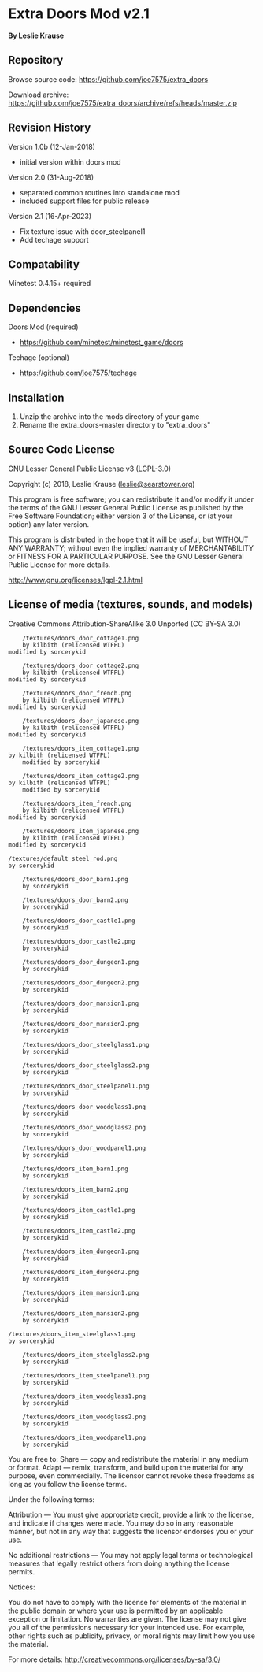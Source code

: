 Extra Doors Mod v2.1
====================

**By Leslie Krause**


Repository
----------------------

Browse source code:
  https://github.com/joe7575/extra_doors

Download archive:
  https://github.com/joe7575/extra_doors/archive/refs/heads/master.zip

Revision History
----------------------

Version 1.0b (12-Jan-2018)
  - initial version within doors mod

Version 2.0 (31-Aug-2018)
  - separated common routines into standalone mod
  - included support files for public release

Version 2.1 (16-Apr-2023)
  - Fix texture issue with door_steelpanel1
  - Add techage support

Compatability
----------------------

Minetest 0.4.15+ required

Dependencies
----------------------

Doors Mod (required)
  - https://github.com/minetest/minetest_game/doors

Techage (optional)
  - https://github.com/joe7575/techage

Installation
----------------------

  1) Unzip the archive into the mods directory of your game
  2) Rename the extra_doors-master directory to "extra_doors"


Source Code License
----------------------

GNU Lesser General Public License v3 (LGPL-3.0)

Copyright (c) 2018, Leslie Krause (leslie@searstower.org)

This program is free software; you can redistribute it and/or modify it under the terms of
the GNU Lesser General Public License as published by the Free Software Foundation; either
version 3 of the License, or (at your option) any later version.

This program is distributed in the hope that it will be useful, but WITHOUT ANY WARRANTY;
without even the implied warranty of MERCHANTABILITY or FITNESS FOR A PARTICULAR PURPOSE.
See the GNU Lesser General Public License for more details.

http://www.gnu.org/licenses/lgpl-2.1.html

License of media (textures, sounds, and models)
----------------------------------------------------------

Creative Commons Attribution-ShareAlike 3.0 Unported (CC BY-SA 3.0)

        /textures/doors_door_cottage1.png
        by kilbith (relicensed WTFPL)
	modified by sorcerykid

        /textures/doors_door_cottage2.png
        by kilbith (relicensed WTFPL)
	modified by sorcerykid

        /textures/doors_door_french.png
        by kilbith (relicensed WTFPL)
	modified by sorcerykid

        /textures/doors_door_japanese.png
        by kilbith (relicensed WTFPL)
	modified by sorcerykid

        /textures/doors_item_cottage1.png
	by kilbith (relicensed WTFPL)
        modified by sorcerykid

        /textures/doors_item_cottage2.png
	by kilbith (relicensed WTFPL)
        modified by sorcerykid

        /textures/doors_item_french.png
        by kilbith (relicensed WTFPL)
	modified by sorcerykid

        /textures/doors_item_japanese.png
        by kilbith (relicensed WTFPL)
	modified by sorcerykid

	/textures/default_steel_rod.png
	by sorcerykid

        /textures/doors_door_barn1.png
        by sorcerykid

        /textures/doors_door_barn2.png
        by sorcerykid

        /textures/doors_door_castle1.png
        by sorcerykid

        /textures/doors_door_castle2.png
        by sorcerykid

        /textures/doors_door_dungeon1.png
        by sorcerykid

        /textures/doors_door_dungeon2.png
        by sorcerykid

        /textures/doors_door_mansion1.png
        by sorcerykid

        /textures/doors_door_mansion2.png
        by sorcerykid

        /textures/doors_door_steelglass1.png
        by sorcerykid

        /textures/doors_door_steelglass2.png
        by sorcerykid

        /textures/doors_door_steelpanel1.png
        by sorcerykid

        /textures/doors_door_woodglass1.png
        by sorcerykid

        /textures/doors_door_woodglass2.png
        by sorcerykid

        /textures/doors_door_woodpanel1.png
        by sorcerykid

        /textures/doors_item_barn1.png
        by sorcerykid

        /textures/doors_item_barn2.png
        by sorcerykid

        /textures/doors_item_castle1.png
        by sorcerykid

        /textures/doors_item_castle2.png
        by sorcerykid

        /textures/doors_item_dungeon1.png
        by sorcerykid

        /textures/doors_item_dungeon2.png
        by sorcerykid

        /textures/doors_item_mansion1.png
        by sorcerykid

        /textures/doors_item_mansion2.png
        by sorcerykid

	/textures/doors_item_steelglass1.png
	by sorcerykid

        /textures/doors_item_steelglass2.png
        by sorcerykid

        /textures/doors_item_steelpanel1.png
        by sorcerykid

        /textures/doors_item_woodglass1.png
        by sorcerykid

        /textures/doors_item_woodglass2.png
        by sorcerykid

        /textures/doors_item_woodpanel1.png
        by sorcerykid

You are free to:
Share — copy and redistribute the material in any medium or format.
Adapt — remix, transform, and build upon the material for any purpose, even commercially.
The licensor cannot revoke these freedoms as long as you follow the license terms.

Under the following terms:

Attribution — You must give appropriate credit, provide a link to the license, and
indicate if changes were made. You may do so in any reasonable manner, but not in any way
that suggests the licensor endorses you or your use.

No additional restrictions — You may not apply legal terms or technological measures that
legally restrict others from doing anything the license permits.

Notices:

You do not have to comply with the license for elements of the material in the public
domain or where your use is permitted by an applicable exception or limitation.
No warranties are given. The license may not give you all of the permissions necessary
for your intended use. For example, other rights such as publicity, privacy, or moral
rights may limit how you use the material.

For more details:
http://creativecommons.org/licenses/by-sa/3.0/
